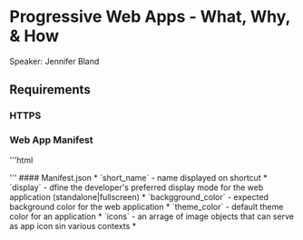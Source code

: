 # Progressive Web Apps - What, Why, & How
Speaker: Jennifer Bland

## Requirements
### HTTPS
### Web App Manifest
'''html
<link rel="Manifest" href="manifest.json">
'''
#### Manifest.json
* `short_name` - name displayed on shortcut
* `display` - dfine the developer's preferred display mode for the web application (standalone|fullscreen)
* `backgground_color` - expected background color for the web application
* `theme_color` - default theme color for an application
* `icons` - an arrage of image objects that can serve as app icon sin various contexts
*
